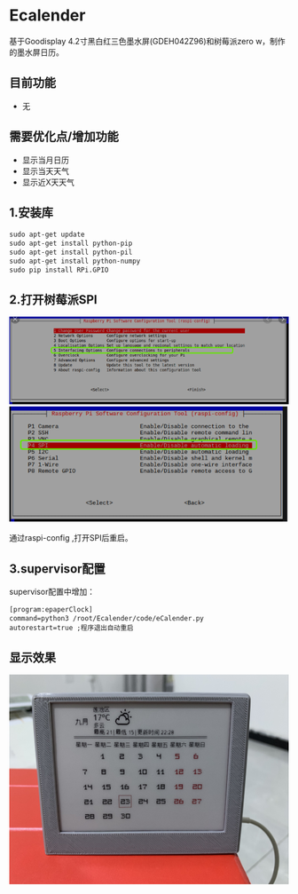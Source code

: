 # Ecalender
基于Goodisplay 4.2寸黑白红三色墨水屏(GDEH042Z96)和树莓派zero w，制作的墨水屏日历。

## 目前功能
- 无


## 需要优化点/增加功能
- 显示当月日历
- 显示当天天气
- 显示近X天天气

## 1.安装库

    sudo apt-get update
    sudo apt-get install python-pip
    sudo apt-get install python-pil
    sudo apt-get install python-numpy
    sudo pip install RPi.GPIO
    
 
## 2.打开树莓派SPI
![avatar](img/raspi-config.JPG)
![avatar](img/spi.JPG)

通过raspi-config ,打开SPI后重启。

## 3.supervisor配置


supervisor配置中增加：
```
[program:epaperClock]
command=python3 /root/Ecalender/code/eCalender.py
autorestart=true ;程序退出自动重启
```
## 显示效果
![avatar](img/eCalenderImg.jpg)